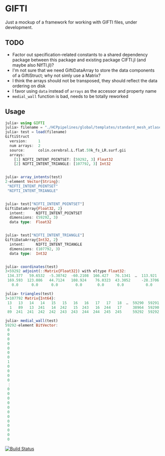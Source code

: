 # GIFTI

Just a mockup of a framework for working with GIFTI files, under development.

## TODO
- Factor out specification-related constants to a shared dependency package between this package and existing package CIFTI.jl (and maybe also NIfTI.jl)?
- I'm not sure that we need GiftiDataArray to store the data components of a GiftiStruct; why not simly use a Matrix?
- I think the arrays should not be transposed, they should reflect the data ordering on disk
- I favor using `data` instead of `arrays` as the accessor and property name
- `medial_wall` function is bad, needs to be totally reworked


## Usage
```julia
julia> using GIFTI
julia> filename = "./HCPpipelines/global/templates/standard_mesh_atlases/colin.cerebral.L.flat.59k_fs_LR.surf.gii"
julia> test = load(filename)
GiftiStruct
  version:     1
  num arrays:  2
  source:      colin.cerebral.L.flat.59k_fs_LR.surf.gii
  arrays:
    [1] NIFTI_INTENT_POINTSET: [59292, 3] Float32
    [2] NIFTI_INTENT_TRIANGLE: [107792, 3] Int32


julia> array_intents(test)
2-element Vector{String}:
 "NIFTI_INTENT_POINTSET"
 "NIFTI_INTENT_TRIANGLE"


julia> test["NIFTI_INTENT_POINTSET"]
GiftiDataArray{Float32, 2}
  intent:     NIFTI_INTENT_POINTSET
  dimensions: (59292, 3)
  data type:  Float32


julia> test["NIFTI_INTENT_TRIANGLE"]
GiftiDataArray{Int32, 2}
  intent:     NIFTI_INTENT_TRIANGLE
  dimensions: (107792, 3)
  data type:  Int32


julia> coordinates(test)
3×59292 adjoint(::Matrix{Float32}) with eltype Float32:
 134.377   59.6532  -5.30742  -60.2108  166.427   76.1341  …  113.921   113.104   115.412   114.538   115.918
 169.593  123.086   44.7124   108.924    76.0323  43.3052     -28.3706  -28.0343  -26.9869  -26.7919  -25.5343
   0.0      0.0      0.0        0.0       0.0      0.0          0.0       0.0       0.0       0.0       0.0

julia> triangles(test)
3×107792 Matrix{Int64}:
 13   13   14   14   15   15   16   16   17   17   18  …  59290  59291  59291  15253  59292  59292  15252  15251
  1   89   13  241   14  242   15  243   16  244   17     38964  59290  59292  59291  38964  38963  59292  38963
 89  241  241  242  242  243  243  244  244  245  245     59292  59292  15252  15252  38963  15251  15251     10

julia> medial_wall(test)
59292-element BitVector:
 0
 0
 0
 0
 0
 0
 0
 1
 0
 0
 0
 0
 ⋮
 0
 0
 0
 0
 0
 0
 0
 0
 0
 0
 0
 0

```
[![Build Status](https://github.com/myersm0/GIFTI.jl/actions/workflows/CI.yml/badge.svg?branch=main)](https://github.com/myersm0/GIFTI.jl/actions/workflows/CI.yml?query=branch%3Amain)
